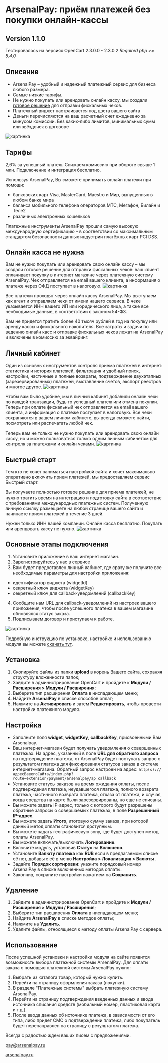 # ArsenalPay: приём платежей без покупки онлайн-кассы

## Version 1.1.0
Тестировалось на версиях OpenCart 2.3.0.0 - 2.3.0.2
*Required php >= 5.4.0*

## Описание
 - ArsenalPay – удобный и надежный платежный сервис для бизнеса любого размера.
 - Самые низкие тарифы.
 - Не нужно покупать или арендовать онлайн кассу, мы создали [готовое решение](https://arsenalpay.ru/cashbox.html) для отправки фискальных чеков.
 - Платежный виджет настраивается под цвета вашего сайта
 - Деньги перечисляются на ваш расчетный счет ежедневно за минусом комиссии. Без каких-либо лимитов, минимальных сумм или звёздочек в договоре
 
![картинка](https://arsenalpay.ru/images/1-ArsenalPay-priem-platezhej-na-sajte-besplatnaya-onlajn-kassa.png "Прием платежей на сайте")

## Тарифы
2,6% за успешный платеж. Снижаем комиссию при обороте свыше 1 млн. Подключение и интеграция бесплатно.

Используя ArsenalPay, Вы сможете принимать онлайн платежи при помощи:
 - банковских карт Visa, MasterCard, Maestro и Мир, выпущенных в любом банке мира
 - баланса мобильного телефона операторов МТС, Мегафон, Билайн и Теле2
 - различных электронных кошельков

Платежные инструменты ArsenalPay прошли самую высокую международную сертификацию – в соответствии со максимальным стандартом безопасности данных индустрии платёжных карт PCI DSS.

## Онлайн касса не нужна
Вам не нужно покупать или арендовать свою онлайн кассу – мы создали готовое решение для отправки фискальных чеков: ваш клиент оплачивает покупку в интернет магазине через платежную систему ArsenalPay. Чек отправляется на email вашего клиента, а информация о платеже через ОФД поступает в налоговую.
![картинка](https://arsenalpay.ru/images/2-ArsenalPay-onlajn-kassa-besplatno.png "Онлайн касса бесплатно")

Все платежи проходят через онлайн кассу ArsenalPay. Мы выступаем как агент и отправляем чеки от имени нашего сервиса. В чеке указывается ИНН вашего ИП или юридического лица, а также все необходимые данные, в соответствии с законом 54-ФЗ.

Вам не придется тратить более 40 тысяч рублей в год на покупку или аренду кассы и фискального накопителя. Все затраты и задачи по ведению онлайн касс и отправке фискальных чеков лежат на ArsenalPay и включены в комиссию за эквайринг.

## Личный кабинет
Один из основных инструментов контроля приема платежей в интернет: статистика и история платежей, фильтрация и удобный поиск, настройки, частичные и полные возвраты, подтверждение двухэтапных (зарезервированных) платежей, выставление счетов, экспорт реестров и многое другое.
![картинка](https://arsenalpay.ru/images/3-ArsenalPay-fiskalnye-cheki-v-lichnom-kabinete.png "Удобный личный кабинет")

Чтобы вам было удобнее, мы в личный кабинет добавили онлайн чеки по каждой транзакции, будь то успешный платеж или отмена покупки. Теперь при оплате фискальный чек отправляется на email вашего клиента, а информация о платеже поступает в налоговую. Все чеки сохраняются в вашем личном кабинете, вы всегда сможете найти, посмотреть или распечатать любой чек.

Теперь вам не только не нужно покупать или арендовать свою онлайн кассу, но и можно пользоваться только одним личным кабинетом для контроля за платежами и онлайн чеками.
![картинка](https://arsenalpay.ru/images/4-ArsenalPay-fiskalnye-cheki-v-vashem-mobilnom.png "Все чеки у вас в мобильном")

## Быстрый старт
Тем кто не хочет заниматься настройкой сайта и хочет максимально оперативно включить прием платежей, мы предоставляем сервис Быстрый старт.

Вы получаете полностью готовое решение для приема платежей, не нужно тратить время на интеграцию и подготовку сайта в соответствие с требованиями международных платежных систем. Полученную личную ссылку размещаете на любой странице вашего сайта и начинаете прием платежей в течение 3 дней.

Нужен только ИНН вашей компании. Онлайн касса бесплатно. Покупать или арендовать кассу не нужно.
![картинка](https://arsenalpay.ru/images/5-ArsenalPay-bystryj-start-platezhej-na-sajte-onlajn-kassa-besplatno.png "Быстрый старт")

## Основные этапы подключения
1. Установите приложение в ваш интернет магазин.
2. [Зарегистрируйтесь](https://arsenalpay.ru/dashboard/register?step=1) у нас в сервисе
3. Вам будет предоставлен личный кабинет, где сразу же получите все необходимые параметры для настройки приложения:
- идентификатор виджета (widgetId)
- секретный ключ виджета (widgetKey)
- секретный ключ для callback-уведомлений (callbackKey)
4. Сообщите нам URL для callback-уведомлений из настроек вашего приложения, чтобы после успешного платежа в вашем магазине обновлялся статус заказа.
5. Подписываем договор и приступаем к работе.

![картинка](https://arsenalpay.ru/images/6-ArsenalPay-vidzhet-oplaty-v-firmennyx-cvetax-vashego-sajta.png "Виджет оплаты в ваших фирменных цветах")

Подробную инструкцию по установке, настройке и использованию модуля вы можете [скачать тут](https://arsenalpay.ru/instructions/OpenCart_%D0%A1%D0%9C%D0%A1_instruction.pdf).

## Установка
1. Скопируйте файлы из папки **upload** в корень Вашего сайта, сохраняя структуру вложенности папок;
2. Зайдите в администрирование OpenCart и пройдите к **Модули / Расширения > Модули / Расширения**;
3. Выберите тип расширения **Оплата** в ниспадающем меню;
4. Найдите **ArsenalPay** в списке способов оплат;
5. Нажмите на **Активировать** и затем **Редактировать**, чтобы провести настройки платежного модуля.

## Настройка
 - Заполните поля **widget**, **widgetKey**, **callbackKey**, присвоенными Вам Arsenalpay.
 - Ваш интернет-магазин будет получать уведомления о совершенных платежах. На адрес, указанный в поле **URL для обратного запроса** на подтверждение платежа, от ArsenalPay будет поступать запрос с результатом платежа для фиксирования статусов заказа в системе интернет-магазина. Обратный запрос настроен на адрес: `http(s)://адресВашегоСайта/index.php?route=extension/payment/arsenalpay/ap_callback`
 - Установите статусы заказов на время ожидания оплаты, после подтверждения платежа, неудавшегося платежа, полного возврата платежа, частичного возврата платежа, отказа от платежа, и случая, когда средства на карте были зарезервированы, но еще не списаны.
 - Вы можете задать IP-адрес, только с которого будут разрешены обратные запросы о совершаемых платежах, в поле **Разрешенный IP-адрес**.
 - Вы можете задать **Итого**, итоговую сумму заказа, при которой данный метод оплаты становится доступным.
 - Вы можете задать географическую зону, где будет доступен метод оплаты ArsenalPay. 
 - Вы можете включать/выключать **Логирование**.
 - Включите модуль, установив **Статус** на **Включено**.
 - Установите **Валюту платежа** как **RUB** если в предлагаемом списке её нет, добавьте её в меню **Настройка > Локализация > Валюты** .
 - Задайте **Порядок сортировки**: укажите порядковый номер ArsenalPay в списке включенных методов оплаты.
 - Закончив, сохраните настройки нажатием на **Сохранить**.
 
## Удаление
1. Зайдите в администрирование OpenCart и пройдите к **Модули / Расширения > Модули / Расширения**;
2. Выберите тип расширения **Оплата** в ниспадающем меню;
3. Найдите **ArsenalPay** в списке методов оплаты;
4. Нажмите на **Удалить**.
5. Удалите файлы, относящиеся к методу оплаты ArsenalPay с сервера.

## Использование
После успешной установки и настройки модуля на сайте появится возможность выбора платежной системы ArsenalPay.
Для оплаты заказа с помощью платежной системы ArsenalPay нужно:
1. Выбрать из каталога товар, который нужно купить.
2. Перейти на страницу оформления заказа (покупки).
3. В разделе "Платежные системы" выбрать платежную систему ArsenalPay.
4. Перейти на страницу подтверждения введенных данных и ввода источника списания средств (мобильный номер, пластиковая карта и т.д.).
5. После ввода данных об источнике платежа, в зависимости от его типа, либо придет СМС о подтверждении платежа, либо покупатель будет перенаправлен на страницу с результатом платежа.

Всегда с радостью ждем ваших писем с предложениями. 

pay@arsenalpay.ru 

[arsenalpay.ru](https://arsenalpay.ru)
